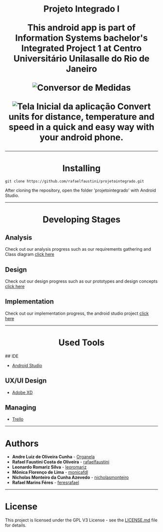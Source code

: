 <h1 class="unchanged rich-diff-level-one" align="center"> Projeto Integrado I </p>

<p class="justify">This android app is part of Information Systems bachelor's Integrated Project 1 at Centro Universitário Unilasalle do Rio de Janeiro</p>

![Conversor de Medidas](https://i.imgur.com/fq8QUtX.png)

![Tela Inicial da aplicação](https://i.imgur.com/YilS87j.png)
Convert units for distance, temperature and speed in a quick and easy way with your android phone.

---
<h1 class="unchanged rich-diff-level-one" align="center"> Installing </h1>

```git clone https://github.com/rafaelfaustini/projetointegrado.git```<br>
<p class="justify">After cloning the repository, open the folder 'projetointegrado' with Android Studio.</p>

---
<h1 class="unchanged rich-diff-level-one" align="center"> Developing Stages </h1>

## Analysis
Check out our analysis progress such as our requirements gathering and Class diagram [click here](https://github.com/rafaelfaustini/projetointegrado/tree/master/Análise%20%26%20Modelagem)

## Design
Check out our design progress such as our prototypes and design concepts [click here](https://github.com/rafaelfaustini/projetointegrado/tree/master/Prototipagem%20UI%20%26%20UX)

## Implementation
Check out our implementation progress, the android studio project [click here](https://github.com/rafaelfaustini/projetointegrado/tree/master/ConversorMedidas)  

---
<h1 class="unchanged rich-diff-level-one" align="center"> Used Tools </h1>
## IDE

* [Android Studio](https://developer.android.com/studio/?hl=pt-br)

## UX/UI Design

* [Adobe XD](https://www.adobe.com/br/products/xd.html)

## Managing

* [Trello](https://trello.com)
---

# Authors
* **Andre Luiz de Oliveira Cunha**  - [Organela](https://github.com/Organela)
* **Rafael Faustini Costa de Oliveira**  - [rafaelfaustini](https://github.com/rafaelfaustini)
* **Leonardo Romariz Silva**  - [leoromariz](https://github.com/leoromariz)
* **Mônica Florenço de Lima**  - [monicafdl](https://github.com/monicafdl)
* **Nicholas Monteiro da Cunha Azevedo**  - [nicholasmonteiro](https://github.com/nicholasmonteiro)
* **Rafael Marins Féres**  - [feresrafael](https://github.com/feresrafael)
---
# License

This project is licensed under the GPL V3 License - see the [LICENSE.md](LICENSE.md) file for details.
